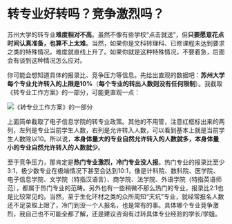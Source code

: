 # 转专业好转吗？竞争激烈吗？

苏州大学的转专业**难度相对不高**。虽然不像有些学校“点击就送”，但**只要愿意花点时间认真准备，也算不上太难**。当然，如果你是文科转理科、已修课程未达到要求之类的特殊情况，难度就直线上升了。如果你就是这种特殊情况，不要着急，后面会有谈到这种情况怎么应对。

你可能会想知道具体的报录比、竞争压力等信息。先给出直观的数据吧：**苏州大学每个专业允许转入的上限是10%**（**每个专业的转出人数则没有任何限制**）。我截取《转专业工作方案》的一部分，可能更直观一点：

![《转专业工作方案》的一部分](https://s3.bmp.ovh/imgs/2022/07/21/5a2fd93a24eb7b37.png)

上面简单截取了电子信息学院的转专业政策。其他的不用管，注意红框标出来的两列，左列是专业当前学生人数，右列是允许转入人数，可以看到基本上就是当前学生人数除以10。所以说，**本身体量大的专业自然允许转入的人数就多，本身体量小的专业自然允许转入的人数就少**。

至于竞争压力，那肯定是**热门专业激烈，冷门专业没人报**。热门专业的报录比至少3:1，极少数专业在极端情况下甚至会达到10:1，像是计科院、数科院、医学院、电子信息学院、文学院（特指汉语言）、商学院、法学院、外语学院（特指英语师范），都属于热门专业的范畴。另外也有一些稍微不那么热门的专业，报录比2:1也是比较常见的。当然，至于生化环材之类的众所周知“天坑”专业，就经常报名人数还不足录取上限了，冷门到没一个人报名，也是常有的事。具体哪个专业竞争激烈，我自己也不可能全都了解，还是建议咨询有过转具体专业经验的学长/学姐。
